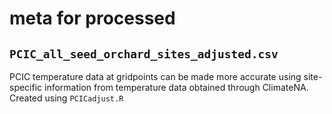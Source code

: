 # meta for processed

## `PCIC_all_seed_orchard_sites_adjusted.csv`
PCIC temperature data at gridpoints can be made more accurate using site-specific information from temperature data obtained through ClimateNA. Created using `PCICadjust.R`